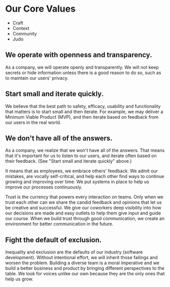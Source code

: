 # Our Core Values

* Craft
* Context
* Community
* Judo

## We operate with openness and transparency.

As a company, we will operate openly and transparently. We will not keep secrets or hide information unless there is a good reason to do so, such as to maintain our users' privacy.

## Start small and iterate quickly.

We believe that the best path to safety, efficacy, usability and functionality that matters is to start small and then iterate. For example, we may deliver a Minimum Viable Product \(MVP\), and then iterate based on feedback from our users in the real world.

## We don't have all of the answers.

As a company, we realize that we won't have all of the answers. That means that it's important for us to listen to our users, and iterate often based on their feedback. \(See "Start small and iterate quickly" above.\)

It means that as employees, we embrace others' feedback. We admit our mistakes, are vocally self-critical, and help each other find ways to continue growing and improving over time. We put systems in place to help us improve our processes continuously.

Trust is the currency that powers every interaction on teams. Only when we trust each other can we share the candid feedback and opinions that let us be creative and successful. We give our coworkers deep visibility into how our decisions are made and easy outlets to help them give input and guide our course. When we build trust through good communication, we create an environment for better communication in the future.

## Fight the default of exclusion.

Inequality and exclusion are the defaults of our industry \(software development\). Without intentional effort, we will inherit those failings and worsen the problem. Building a diverse team is a moral imperative and we build a better business and product by bringing different perspectives to the table. We look for voices unlike our own because they are the only ones that help us grow.

